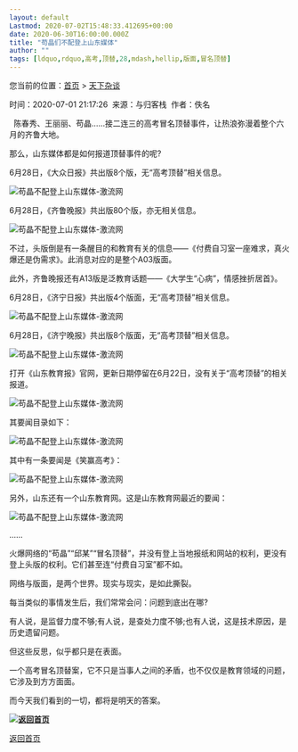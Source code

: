 ```yaml
---
layout: default
Lastmod: 2020-07-02T15:48:33.412695+00:00
date: 2020-06-30T16:00:00.000Z
title: "苟晶们不配登上山东媒体"
author: ""
tags: [ldquo,rdquo,高考,顶替,28,mdash,hellip,版面,冒名顶替]
---
```


您当前的位置：[首页](/) > [天下杂谈](/zatan/)

时间：2020-07-01 21:17:26  来源：与归客栈  作者：佚名

  陈春秀、王丽丽、苟晶……接二连三的高考冒名顶替事件，让热浪弥漫着整个六月的齐鲁大地。

那么，山东媒体都是如何报道顶替事件的呢?

6月28日，《大众日报》共出版8个版，无“高考顶替”相关信息。

![苟晶不配登上山东媒体-激流网](https://images.weserv.nl/?url=http%3A//jiliuwang.net/wp-content/uploads/2020/06/20200628074933_11973.png)

6月28日，《齐鲁晚报》共出版80个版，亦无相关信息。

![苟晶不配登上山东媒体-激流网](https://images.weserv.nl/?url=http%3A//jiliuwang.net/wp-content/uploads/2020/06/20200628074947_10142.png)

不过，头版倒是有一条醒目的和教育有关的信息——《付费自习室一座难求，真火爆还是伪需求》。此消息对应的是整个A03版面。

此外，齐鲁晚报还有A13版是泛教育话题——《大学生“心病”，情感挫折居首》。

6月28日，《济宁日报》共出版4个版面，无“高考顶替”相关信息。

![苟晶不配登上山东媒体-激流网](https://images.weserv.nl/?url=http%3A//jiliuwang.net/wp-content/uploads/2020/06/20200628074959_59659.png)

6月28日，《济宁晚报》共出版8个版面，无“高考顶替”相关信息。

![苟晶不配登上山东媒体-激流网](https://images.weserv.nl/?url=http%3A//jiliuwang.net/wp-content/uploads/2020/06/20200628075009_55283.png)

打开《山东教育报》官网，更新日期停留在6月22日，没有关于“高考顶替”的相关报道。

![苟晶不配登上山东媒体-激流网](https://images.weserv.nl/?url=http%3A//jiliuwang.net/wp-content/uploads/2020/06/20200628075019_44882.png)

其要闻目录如下：

![苟晶不配登上山东媒体-激流网](https://images.weserv.nl/?url=http%3A//jiliuwang.net/wp-content/uploads/2020/06/20200628075029_41625.png)

其中有一条要闻是《笑赢高考》：

![苟晶不配登上山东媒体-激流网](https://images.weserv.nl/?url=http%3A//jiliuwang.net/wp-content/uploads/2020/06/20200628075044_15757.png)

另外，山东还有一个山东教育网。这是山东教育网最近的要闻：

![苟晶不配登上山东媒体-激流网](https://images.weserv.nl/?url=http%3A//jiliuwang.net/wp-content/uploads/2020/06/20200628075050_86521.png)

……

火爆网络的“苟晶”“邱某”“冒名顶替”，并没有登上当地报纸和网站的权利，更没有登上头版的权利。它们甚至连“付费自习室”都不如。

网络与版面，是两个世界。现实与现实，是如此撕裂。

每当类似的事情发生后，我们常常会问：问题到底出在哪?

有人说，是监督力度不够;有人说，是查处力度不够;也有人说，这是技术原因，是历史遗留问题。

但这些反思，似乎都只是在表面。

一个高考冒名顶替案，它不只是当事人之间的矛盾，也不仅仅是教育领域的问题，它涉及到方方面面。

而今天我们看到的一切，都将是明天的答案。

**[![返回首页](https://images.weserv.nl/?url=/skin/default/images/back.gif)](/)**

[返回首页](/)

